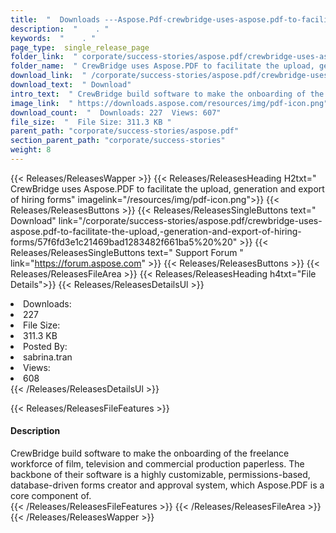 ```yaml
---
title:  "  Downloads ---Aspose.Pdf-crewbridge-uses-aspose.pdf-to-facilitate-the-upload,-generation-and-export-of-hiring-forms . " 
description:  "    . " 
keywords:  "    . " 
page_type:  single_release_page
folder_link:  " corporate/success-stories/aspose.pdf/crewbridge-uses-aspose.pdf-to-facilitate-the-upload,-generation-and-export-of-hiring-forms/"
folder_name:  " CrewBridge uses Aspose.PDF to facilitate the upload, generation and export of hiring forms"
download_link:  " /corporate/success-stories/aspose.pdf/crewbridge-uses-aspose.pdf-to-facilitate-the-upload,-generation-and-export-of-hiring-forms/57f6fd3e1c21469bad1283482f661ba5"
download_text:  " Download"
intro_text:  " CrewBridge build software to make the onboarding of the freelance workforce of f..."
image_link:  " https://downloads.aspose.com/resources/img/pdf-icon.png"
download_count:  "  Downloads: 227  Views: 607"
file_size:  "  File Size: 311.3 KB "
parent_path: "corporate/success-stories/aspose.pdf"
section_parent_path: "corporate/success-stories"
weight: 8 
---
```


{{< Releases/ReleasesWapper >}}
  {{< Releases/ReleasesHeading H2txt=" CrewBridge uses Aspose.PDF to facilitate the upload, generation and export of hiring forms" imagelink="/resources/img/pdf-icon.png">}}
  {{< Releases/ReleasesButtons >}}
    {{< Releases/ReleasesSingleButtons text=" Download" link="/corporate/success-stories/aspose.pdf/crewbridge-uses-aspose.pdf-to-facilitate-the-upload,-generation-and-export-of-hiring-forms/57f6fd3e1c21469bad1283482f661ba5%20%20" >}}
    {{< Releases/ReleasesSingleButtons text=" Support Forum " link="https://forum.aspose.com" >}}
  {{< Releases/ReleasesButtons >}}
  {{< Releases/ReleasesFileArea >}}
    {{< Releases/ReleasesHeading h4txt="File Details">}}
    {{< Releases/ReleasesDetailsUl >}}
             <li>Downloads:</li><li>227</li><li>File Size:</li><li>311.3 KB</li><li>Posted By:</li><li>sabrina.tran</li><li>Views:</li><li>608</li>
    {{< /Releases/ReleasesDetailsUl >}}

  {{< Releases/ReleasesFileFeatures >}}
      <h4>Description</h4><div class="HTMLDescription">CrewBridge build software to make the onboarding of the freelance workforce of film, television and commercial production paperless.  The backbone of their software is a highly customizable, permissions-based, database-driven forms creator and approval system, which Aspose.PDF is a core component of.  </div>
  {{< /Releases/ReleasesFileFeatures >}}
 {{< /Releases/ReleasesFileArea >}}
{{< /Releases/ReleasesWapper >}}


